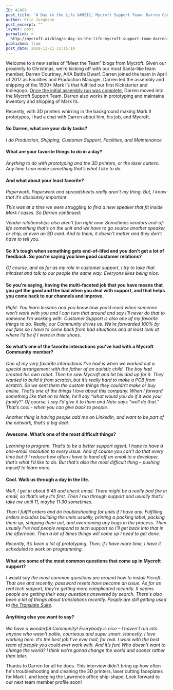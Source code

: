 ```yaml
---
ID: 42489
post_title: 'A Day in the Life &#8211; Mycroft Support Team- Darren Courtney'
author: Eric Jurgeson
post_excerpt: ""
layout: post
permalink: >
  http://mycroft.ai/blog/a-day-in-the-life-mycroft-support-team-darren-courtney/
published: true
post_date: 2018-12-21 11:15:19
---
```

Welcome to a new series of “Meet the Team” blogs from Mycroft. Given our proximity to Christmas, we’re kicking off with our most Santa-like team member, Darren Courtney, AKA Battle Dwarf. Darren joined the team in April of 2017 as Facilities and Production Manager. Darren led the assembly and shipping of the 1500+ Mark I’s that fulfilled our first Kickstarter and Indiegogo. <a href="https://mycroft.ai/blog/mission-accomplished/" target="_blank" rel="noopener">Once the initial assembly run was complete</a>, Darren moved into the Mycroft Support Team. Darren also works in prototyping and maintains inventory and shipping of Mark I’s.

Recently, with 3D printers whirring in the background making Mark II prototypes, I had a chat with Darren about him, his job, and Mycroft.
<h4>So Darren, what are your daily tasks?</h4>
<em>I do Production, Shipping, Customer Support, Facilities, and Maintenance</em>
<h4>What are your favorite things to do in a day?</h4>
<em>Anything to do with prototyping and the 3D printers, or the laser cutters. Any time I can make something that’s what I like to do.</em>
<h4>And what about your least favorite?</h4>
<em>Paperwork. Paperwork and spreadsheets really aren’t my thing. But, I know that it’s absolutely important.</em>

<em>This was at a time we were struggling to find a new speaker that fit inside Mark I cases. So Darren continued:</em>

<em>Vendor relationships also aren’t fun right now. Sometimes vendors end-of-life something that’s on the unit and we have to go source another speaker, or chip, or even an SD card. And to them, it doesn’t matter and they don’t have to tell you.</em>
<h4>So it’s tough when something gets end-of-lifed and you don’t get a lot of feedback. So you’re saying you love good customer relations?</h4>
<em>Of course, and as far as my role in customer support, I try to take that mindset and talk to our people the same way. Everyone likes being nice.</em>
<h4>So you’re saying, having the multi-faceted job that you have means that you get the good and the bad when you deal with support, and that helps you come back to our channels and improve.</h4>
<em>Right. You learn lessons and you know how you’d react when someone won’t work with you and I can turn that around and say I’ll never do that to someone I’m working with. Customer Support is also one of my favorite things to do. Really, our Community drives us. We’re forwarded 100% by our fans so I have to come back from bad situations and at least look at where I’d be if I were in their shoes. </em>
<h4>So what’s one of the favorite interactions you’ve had with a Mycroft Community member?</h4>
<em>One of my very favorite interactions I’ve had is when we worked out a special arrangement with the father of an autistic child. The boy had created his own robot. Then he saw Mycroft and hit his dad up for it. They wanted to build it from scratch, but it’s really hard to make a PCB from scratch. So we sent them the custom things they couldn’t make or buy online. That’s one of the things I love about this company. When I forward something like that on to Nate, he’ll say “what would you do if it was your family?” Of course, I say I’d give it to them and Nate says “well do that.” That’s cool - when you can give back to people.</em>

<em>Another thing is having people add me on LinkedIn, and want to be part of the network, that’s a big deal.</em>
<h4>Awesome. What’s one of the most difficult things?</h4>
<em>Learning to program. That’s to be a better support agent. I hope to have a one-email resolution to every issue. And of course you can’t do that every time but if I reduce how often I have to hand off an email to a developer, that’s what I’d like to do. But that’s also the most difficult thing – pushing myself to learn more.</em>
<h4>Cool. Walk us through a day in the life.</h4>
<em>Well, I get in about 6:45 and check email. There might be a really bad fire in email, so that’s why it’s first. Then I run through support and usually that’ll take me until 11, maybe 11:30 sometimes.</em>

<em>Then I fulfill orders and do troubleshooting for units if I have any. Fulfilling orders includes building the units usually, printing a packing label, packing them up, shipping them out, and overcoming any bugs in the process. Then usually I’ve had people respond to tech support so I’ll get back into that in the afternoon. Then a lot of times things will come up I need to get done.</em>

<em>Recently, it’s been a lot of prototyping. Then, if I have more time, I have it scheduled to work on programming.</em>
<h4>What are some of the most common questions that come up in Mycroft support?</h4>
<em>I would say the most common questions are around how to install Picroft. That one and recently, password resets have become an issue. As far as real tech support, they’re getting more complicated recently. It seems people are getting their easy questions answered by search. There's also been a lot of things about translations recently. People are still getting used to <a href="https://translate.mycroft.ai/" target="_blank" rel="noopener">the Translate Suite</a>.</em>
<h4>Anything else you want to say?</h4>
<em>We have a wonderful Community! Everybody is nice – I haven’t run into anyone who wasn’t polite, courteous and super smart. Honestly, I love working here. It’s the best job I’ve ever had, for real. I work with the best team of people you could ever work with. And it’s fun! Who doesn’t want to change the world? I think we’re gonna change the world and sooner rather than later.</em>

Thanks to Darren for all he does. This interview didn't bring up how often he's troubleshooting and cleaning the 3D printers, laser cutting faceplates for Mark I, and keeping the Lawrence office ship-shape. Look forward to our next team member profile soon!
